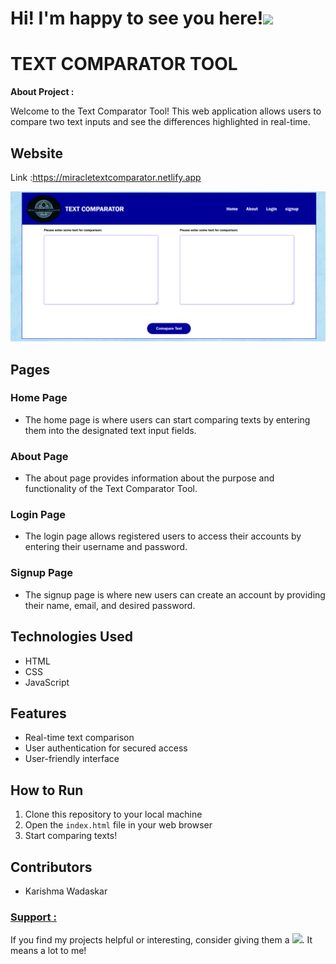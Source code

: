# Hi! I'm happy to see you here!<img src="https://raw.githubusercontent.com/MartinHeinz/MartinHeinz/master/wave.gif" width="30px"> 

# TEXT COMPARATOR TOOL
<strong>About Project :</strong>

Welcome to the Text Comparator Tool! This web application allows users to compare two text inputs and see the differences highlighted in real-time.

## Website

Link :https://miracletextcomparator.netlify.app

![home page](./images/homepage.png)

## Pages

### Home Page
- The home page is where users can start comparing texts by entering them into the designated text input fields.

### About Page
- The about page provides information about the purpose and functionality of the Text Comparator Tool.

### Login Page
- The login page allows registered users to access their accounts by entering their username and password.

### Signup Page
- The signup page is where new users can create an account by providing their name, email, and desired password.

## Technologies Used
- HTML
- CSS
- JavaScript

## Features
- Real-time text comparison
- User authentication for secured access
- User-friendly interface

## How to Run
1. Clone this repository to your local machine
2. Open the `index.html` file in your web browser
3. Start comparing texts!

## Contributors
- Karishma Wadaskar

### <u> Support :</u>

If you find my projects helpful or interesting, consider giving them a <img src="https://images-wixmp-ed30a86b8c4ca887773594c2.wixmp.com/f/5263c3c4-c0f7-4fea-9901-ea084be83615/d9izh8z-bc267973-93af-48ee-a6a6-4ee6c9225bd1.gif?token=eyJ0eXAiOiJKV1QiLCJhbGciOiJIUzI1NiJ9.eyJzdWIiOiJ1cm46YXBwOjdlMGQxODg5ODIyNjQzNzNhNWYwZDQxNWVhMGQyNmUwIiwiaXNzIjoidXJuOmFwcDo3ZTBkMTg4OTgyMjY0MzczYTVmMGQ0MTVlYTBkMjZlMCIsIm9iaiI6W1t7InBhdGgiOiJcL2ZcLzUyNjNjM2M0LWMwZjctNGZlYS05OTAxLWVhMDg0YmU4MzYxNVwvZDlpemg4ei1iYzI2Nzk3My05M2FmLTQ4ZWUtYTZhNi00ZWU2YzkyMjViZDEuZ2lmIn1dXSwiYXVkIjpbInVybjpzZXJ2aWNlOmZpbGUuZG93bmxvYWQiXX0.EXdtHcY0K3_YAE6xErW8kOB7M5LqSo9eBgkjhdOgd9s" width="30px">. It means a lot to me!